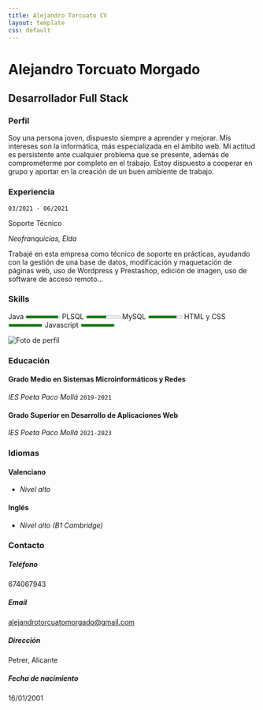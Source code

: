 ```yaml
---
title: Alejandro Torcuato CV
layout: template
css: default
---
```


[Comentario]: <> (Variables para el uso de JetKyll)

[Comment]: <> (Gracias a la regla de parse_block_html me permite introducir lenguaje md dentro de etiquetas HTML, sino no sería posible. Esto lo hago para hacer dos columnas con más facilidad.)

<div id="cv">

[Comment]: <> (Md es tan básico que no se pueden introducir código dentro de divs para separarlo, así que voy a hacer dos includes para dividirlo entre dos divs y poder aplicar el estilo de dos columnas)

[Comment]: <> (Nombre y apellidos del autor)

# Alejandro Torcuato Morgado

[Comment]: <> (A qué te dedicas)

## Desarrollador Full Stack

[Comment]: <> (Breve descripción sobre ti)

### Perfil

Soy una persona joven, dispuesto siempre a aprender y mejorar. Mis intereses son la informática, más especializada en el ámbito web. Mi actitud es persistente ante cualquier problema que se presente, además de comprometerme por completo en el trabajo. Estoy dispuesto a cooperar en grupo y aportar en la creación de un buen ambiente de trabajo.

[Comment]: <> (Experiencia laboral)

### Experiencia

`03/2021 - 06/2021`

Soporte Técnico

_Neofranquicias, Elda_

Trabajé en esta empresa como técnico de soporte en prácticas, ayudando con la gestión de una base de datos, modificación y maquetación de páginas web, uso de Wordpress y Prestashop, edición de imagen, uso de software de acceso remoto...

### Skills

Java
  <meter min="0" max="100" value="95">95%</meter>
PLSQL
  <meter min="0" max="100" value="60">60%</meter>
MySQL
  <meter min="0" max="100" value="85">85%</meter>
HTML y CSS
  <meter min="0" max="100" value="99">99%</meter>
Javascript
  <meter min="0" max="100" value="99">99%</meter>

</div>

<div id="sidebar">

[Comment]: <> (Foto de perfil)

<div>
<img src="[https://i1.sndcdn.com/artworks-DfDLRYUqkm9IDWcy-AYXT0w-t500x500.jpg](https://i.imgflip.com/6j1b6a.png)" alt="Foto de perfil">
</div>

<div>

[Comment]: <> (Información sobre tu educación)

### Educación

#### Grado Medio en Sistemas Microinformáticos y Redes

_IES Poeta Paco Mollá_
`2019-2021`

#### Grado Superior en Desarrollo de Aplicaciones Web

_IES Poeta Paco Mollá_
`2021-2023`

[Comment]: <> (Idiomas)

### Idiomas

#### Valenciano

- _Nivel alto_

#### Inglés

- _Nivel alto (B1 Cambridge)_

[Comment]: <> (Datos de contacto)

### Contacto

##### Teléfono

674067943

##### Email

alejandrotorcuatomorgado@gmail.com

##### Dirección

Petrer, Alicante

##### Fecha de nacimiento

16/01/2001

</div>
</div>
